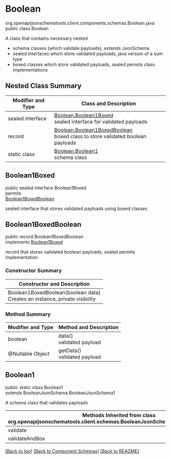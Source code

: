 # Boolean
org.openapijsonschematools.client.components.schemas.Boolean.java
public class Boolean<br>

A class that contains necessary nested
- schema classes (which validate payloads), extends JsonSchema
- sealed interfaces which store validated payloads, java version of a sum type
- boxed classes which store validated payloads, sealed permits class implementations

## Nested Class Summary
| Modifier and Type | Class and Description |
| ----------------- | ---------------------- |
| sealed interface | [Boolean.Boolean1Boxed](#boolean1boxed)<br> sealed interface for validated payloads |
| record | [Boolean.Boolean1BoxedBoolean](#boolean1boxedboolean)<br> boxed class to store validated boolean payloads |
| static class | [Boolean.Boolean1](#boolean1)<br> schema class |

## Boolean1Boxed
public sealed interface Boolean1Boxed<br>
permits<br>
[Boolean1BoxedBoolean](#boolean1boxedboolean)

sealed interface that stores validated payloads using boxed classes

## Boolean1BoxedBoolean
public record Boolean1BoxedBoolean<br>
implements [Boolean1Boxed](#boolean1boxed)

record that stores validated boolean payloads, sealed permits implementation

### Constructor Summary
| Constructor and Description |
| --------------------------- |
| Boolean1BoxedBoolean(boolean data)<br>Creates an instance, private visibility |

### Method Summary
| Modifier and Type | Method and Description |
| ----------------- | ---------------------- |
| boolean | data()<br>validated payload |
| @Nullable Object | getData()<br>validated payload |

## Boolean1
public static class Boolean1<br>
extends BooleanJsonSchema.BooleanJsonSchema1

A schema class that validates payloads

| Methods Inherited from class org.openapijsonschematools.client.schemas.BooleanJsonSchema.BooleanJsonSchema1 |
| ------------------------------------------------------------------ |
| validate                                                           |
| validateAndBox                                                     |

[[Back to top]](#top) [[Back to Component Schemas]](../../../README.md#Component-Schemas) [[Back to README]](../../../README.md)
